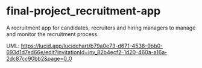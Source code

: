 # final-project_recruitment-app
A recruitment app for candidates, recruiters and hiring managers to manage and monitor the recruitment process.

UML: https://lucid.app/lucidchart/b79a0e73-d671-4538-9bb0-693d1d7ed66e/edit?invitationId=inv_82b4ecf2-1d20-460a-a16a-2dc87cc90bb2&page=0_0
